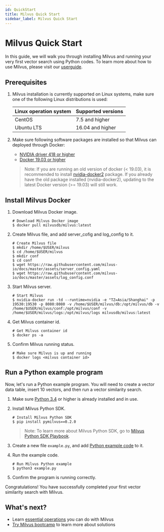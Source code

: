 ```yaml
---
id: QuickStart
title: Milvus Quick Start
sidebar_label: Milvus Quick Start
---
```


#  Milvus Quick Start

In this guide, we will walk you through installing Milvus and running your very first vector search using Python codes. To learn more about how to use Milvus, please visit our [userguide](./userguide/preface.md).

## Prerequisites

1. Milvus installation is currently supported on Linux systems, make sure one of the following Linux distributions is used:

   | Linux operation system | Supported versions          |
   | :--------------------- | :--------------- |
   | CentOS                 | 7.5 and higher   |
   | Ubuntu LTS             | 16.04 and higher |
  
2. Make sure following software packages are installed so that Milvus can deployed through Docker:

   - [NVIDIA driver 418 or higher](https://docs.nvidia.com/cuda/cuda-installation-guide-linux/index.html)
   - [Docker 19.03 or higher](https://docs.docker.com/engine/installation/linux/docker-ce/ubuntu/)
   
   > Note: If you are running an old version of docker (< 19.03), it is recommended to install [nvidia-docker2](https://github.com/NVIDIA/nvidia-docker/wiki/Installation-(version-2.0)) package. If you already have the old package installed (nvidia-docker2), updating to the latest Docker version (>= 19.03) will still work. 

## Install Milvus Docker

1. Download Milvus Docker image.

   ```shell
   # Download Milvus Docker image
   $ docker pull milvusdb/milvus:latest
   ```

2. Create Milvus file, and add server_cofig and log_config to it.

   ```shell
   # Create Milvus file
   $ mkdir /home/$USER/milvus
   $ cd /home/$USER/milvus
   $ mkdir conf
   $ cd conf
   $ wget https://raw.githubusercontent.com/milvus-io/docs/master/assets/server_config.yaml
   $ wget https://raw.githubusercontent.com/milvus-io/docs/master/assets/log_config.conf
   
   ```

3. Start Milvus server.

   ```shell
   # Start Milvus
   $ nvidia-docker run -td --runtime=nvidia -e "TZ=Asia/Shanghai" -p 19530:19530 -p 8080:8080 -v /home/$USER/milvus/db:/opt/milvus/db -v /home/$USER/milvus/conf:/opt/milvus/conf -v /home/$USER/milvus/logs:/opt/milvus/logs milvusdb/milvus:latest

   ```

4. Get Milvus container id.

   ```shell
   # Get Milvus container id
   $ docker ps -a
   ```

5. Confirm Milvus running status.

   ```shell
   # Make sure Milvus is up and running
   $ docker logs <milvus container id>
   ```

## Run a Python example program

Now, let's run a Python example program. You will need to create a vector data table, insert 10 vectors, and then run a vector similarity search.

1. Make sure [Python 3.4](https://www.python.org/downloads/) or higher is already installed and in use.

2. Install Milvus Python SDK.

   ```shell
   # Install Milvus Python SDK
   $ pip install pymilvus==0.2.0
   ```

   > Note: To learn more about Milvus Python SDK, go to [Milvus Python SDK Playbook](https://pypi.org/project/pymilvus). 

3. Create a new file `example.py`, and add [Python example code](https://github.com/milvus-io/pymilvus/blob/branch-0.4.0/examples/AdvancedExample.py) to it.

4. Run the example code.

   ```shell
   # Run Milvus Python example
   $ python3 example.py
   ```

5. Confirm the program is running correctly.


Congratulations! You have successfully completed your first vector similarity search with Milvus.

## What's next?

- Learn [essential operations](userguide/milvus_operation.md) you can do with Milvus
- [Try Milvus bootcamp](https://github.com/milvus-io/bootcamp) to learn more about solutions
